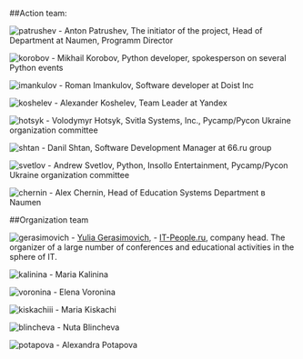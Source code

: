 ##Action team:

![patrushev](http://dropbucket.ru/pyconru/аpatrushev) -  Anton Patrushev, The initiator of the project, Head of Department at Naumen, Programm Director


![korobov](http://dropbucket.ru/pyconru/korobov) - Mikhail Korobov, Python developer, spokesperson on several Python events


![imankulov](http://dropbucket.ru/pyconru/imankulov) - Roman Imankulov, Software developer at Doist Inc


![koshelev](http://dropbucket.ru/pyconru/koshelev) - Alexander Koshelev, Team Leader at Yandex


![hotsyk](http://dropbucket.ru/pyconru/hotsyk) - Volodymyr Hotsyk, Svitla Systems, Inc., Pycamp/Pycon Ukraine organization committee


![shtan](http://dropbucket.ru/pycon/shtan) - Danil Shtan, Software Development  Manager at 66.ru group



![svetlov](http://dropbucket.ru/pyconru/svetlov) - Andrew Svetlov, Python, Insollo Entertainment, Pycamp/Pycon Ukraine organization committee


![chernin](http://dropbucket.ru/pyconru/chernin) -   Alex Chernin, Head of Education Systems Department в Naumen


##Organization team

![gerasimovich](http://dropbucket.ru/pycon/gerasimovich) -   [ Yulia Gerasimovich](http://www.linkedin.com/pub/yulia-gerasimovich/50/623/266), - [IT-People.ru](http://it-people.ru/), company head. The organizer of a large number of conferences and educational activities in the sphere of IT.


![kalinina](http://dropbucket.ru/pycon/kalinina) -  Maria Kalinina


![voronina](http://dropbucket.ru/pycon/voronina) - Elena Voronina


![kiskachiii](http://dropbucket.ru/pycon/kiskachiii) - Maria Kiskachi


![blincheva](http://dropbucket.ru/pycon/blincheva) - Nuta Blincheva 


![potapova](http://dropbucket.ru/pyconru/potapova) - Alexandra Potapova

